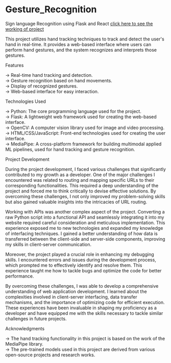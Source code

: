 # Gesture_Recognition
Sign language Recognition using Flask and React
[click here to see the working of project](https://youtu.be/FbkQbtCCUME)

This project utilizes hand tracking techniques to track and detect the user's hand in real-time. It provides a web-based interface where users can perform hand gestures, and the system recognizes and interprets those gestures.

Features

-> Real-time hand tracking and detection.  
-> Gesture recognition based on hand movements.  
-> Display of recognized gestures.  
-> Web-based interface for easy interaction.  


Technologies Used

-> Python: The core programming language used for the project.   
-> Flask: A lightweight web framework used for creating the web-based interface.   
-> OpenCV: A computer vision library used for image and video processing.   
-> HTML/CSS/JavaScript: Front-end technologies used for creating the user interface.   
-> MediaPipe: A cross-platform framework for building multimodal applied ML pipelines, used for hand tracking and gesture recognition.   

Project Development

During the project development, I faced various challenges that significantly contributed to my growth as a developer. One of the major challenges I encountered was related to routing and mapping specific URLs to their corresponding functionalities. This required a deep understanding of the project and forced me to think critically to devise effective solutions. By overcoming these challenges, I not only improved my problem-solving skills but also gained valuable insights into the intricacies of URL routing.

Working with APIs was another complex aspect of the project. Converting a raw Python script into a functional API and seamlessly integrating it into my website required careful consideration and meticulous implementation. This experience exposed me to new technologies and expanded my knowledge of interfacing techniques. I gained a better understanding of how data is transferred between the client-side and server-side components, improving my skills in client-server communication.

Moreover, the project played a crucial role in enhancing my debugging skills. I encountered errors and issues during the development process, which prompted me to effectively identify and resolve them. This experience taught me how to tackle bugs and optimize the code for better performance.

By overcoming these challenges, I was able to develop a comprehensive understanding of web application development. I learned about the complexities involved in client-server interfacing, data transfer mechanisms, and the importance of optimizing code for efficient execution. These experiences have been invaluable in shaping my proficiency as a developer and have equipped me with the skills necessary to tackle similar challenges in future projects.

Acknowledgments

-> The hand tracking functionality in this project is based on the work of the MediaPipe library.   
-> The pre-trained models used in this project are derived from various open-source projects and research works.   

